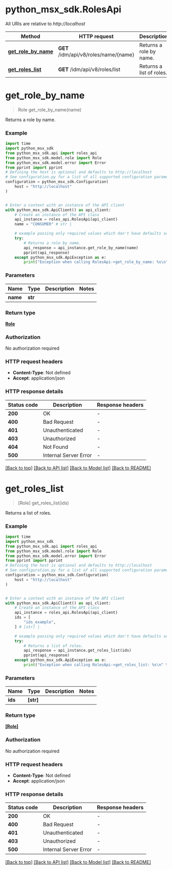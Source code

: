 # python_msx_sdk.RolesApi

All URIs are relative to *http://localhost*

Method | HTTP request | Description
------------- | ------------- | -------------
[**get_role_by_name**](RolesApi.md#get_role_by_name) | **GET** /idm/api/v8/roles/name/{name} | Returns a role by name.
[**get_roles_list**](RolesApi.md#get_roles_list) | **GET** /idm/api/v8/roles/list | Returns a list of roles.


# **get_role_by_name**
> Role get_role_by_name(name)

Returns a role by name.

### Example

```python
import time
import python_msx_sdk
from python_msx_sdk.api import roles_api
from python_msx_sdk.model.role import Role
from python_msx_sdk.model.error import Error
from pprint import pprint
# Defining the host is optional and defaults to http://localhost
# See configuration.py for a list of all supported configuration parameters.
configuration = python_msx_sdk.Configuration(
    host = "http://localhost"
)


# Enter a context with an instance of the API client
with python_msx_sdk.ApiClient() as api_client:
    # Create an instance of the API class
    api_instance = roles_api.RolesApi(api_client)
    name = "CONSUMER" # str | 

    # example passing only required values which don't have defaults set
    try:
        # Returns a role by name.
        api_response = api_instance.get_role_by_name(name)
        pprint(api_response)
    except python_msx_sdk.ApiException as e:
        print("Exception when calling RolesApi->get_role_by_name: %s\n" % e)
```


### Parameters

Name | Type | Description  | Notes
------------- | ------------- | ------------- | -------------
 **name** | **str**|  |

### Return type

[**Role**](Role.md)

### Authorization

No authorization required

### HTTP request headers

 - **Content-Type**: Not defined
 - **Accept**: application/json


### HTTP response details
| Status code | Description | Response headers |
|-------------|-------------|------------------|
**200** | OK |  -  |
**400** | Bad Request |  -  |
**401** | Unauthenticated |  -  |
**403** | Unauthorized |  -  |
**404** | Not Found |  -  |
**500** | Internal Server Error |  -  |

[[Back to top]](#) [[Back to API list]](../README.md#documentation-for-api-endpoints) [[Back to Model list]](../README.md#documentation-for-models) [[Back to README]](../README.md)

# **get_roles_list**
> [Role] get_roles_list(ids)

Returns a list of roles.

### Example

```python
import time
import python_msx_sdk
from python_msx_sdk.api import roles_api
from python_msx_sdk.model.role import Role
from python_msx_sdk.model.error import Error
from pprint import pprint
# Defining the host is optional and defaults to http://localhost
# See configuration.py for a list of all supported configuration parameters.
configuration = python_msx_sdk.Configuration(
    host = "http://localhost"
)


# Enter a context with an instance of the API client
with python_msx_sdk.ApiClient() as api_client:
    # Create an instance of the API class
    api_instance = roles_api.RolesApi(api_client)
    ids = [
        "ids_example",
    ] # [str] | 

    # example passing only required values which don't have defaults set
    try:
        # Returns a list of roles.
        api_response = api_instance.get_roles_list(ids)
        pprint(api_response)
    except python_msx_sdk.ApiException as e:
        print("Exception when calling RolesApi->get_roles_list: %s\n" % e)
```


### Parameters

Name | Type | Description  | Notes
------------- | ------------- | ------------- | -------------
 **ids** | **[str]**|  |

### Return type

[**[Role]**](Role.md)

### Authorization

No authorization required

### HTTP request headers

 - **Content-Type**: Not defined
 - **Accept**: application/json


### HTTP response details
| Status code | Description | Response headers |
|-------------|-------------|------------------|
**200** | OK |  -  |
**400** | Bad Request |  -  |
**401** | Unauthenticated |  -  |
**403** | Unauthorized |  -  |
**500** | Internal Server Error |  -  |

[[Back to top]](#) [[Back to API list]](../README.md#documentation-for-api-endpoints) [[Back to Model list]](../README.md#documentation-for-models) [[Back to README]](../README.md)

